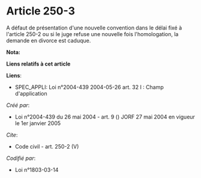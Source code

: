 # Article 250-3

A défaut de présentation d'une nouvelle convention dans le délai fixé à l'article 250-2 ou si le juge refuse une nouvelle
fois l'homologation, la demande en divorce est caduque.

**Nota:**



**Liens relatifs à cet article**

**Liens**:

  - SPEC_APPLI: Loi n°2004-439 2004-05-26 art. 32 I : Champ d'application

_Créé par_:

  - Loi n°2004-439 du 26 mai 2004 - art. 9 () JORF 27 mai 2004 en vigueur le 1er janvier 2005

_Cite_:

  - Code civil - art. 250-2 (V)

_Codifié par_:

  - Loi n°1803-03-14
